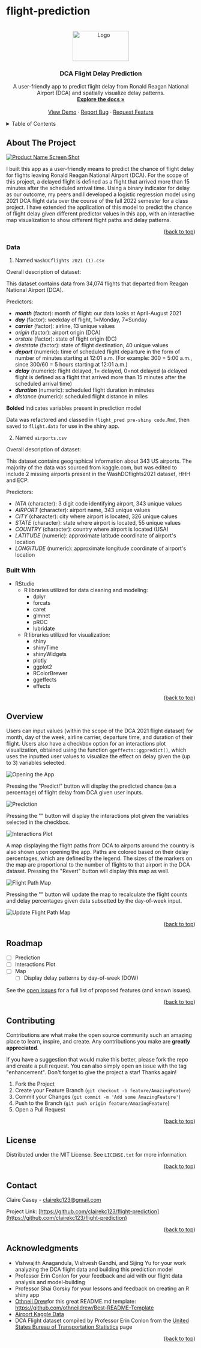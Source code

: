 # flight-prediction

<!-- PROJECT SHIELDS -->
<!--
*** I'm using markdown "reference style" links for readability.
*** Reference links are enclosed in brackets [ ] instead of parentheses ( ).
*** See the bottom of this document for the declaration of the reference variables
*** for contributors-url, forks-url, etc. This is an optional, concise syntax you may use.
*** https://www.markdownguide.org/basic-syntax/#reference-style-links
-->

<!-- PROJECT LOGO -->
<br />
<div align="center">
  <a href="https://github.com/clairekc123/flight-prediction">
    <img src="flight_map.jpg" alt="Logo" width="150" height="80">
  </a>

<h3 align="center">DCA Flight Delay Prediction</h3>

  <p align="center">
    A user-friendly app to predict flight delay from Ronald Reagan National Airport (DCA) and spatially visualize delay patterns.
    <br />
    <a href="https://github.com/clairekc123/flight-prediction"><strong>Explore the docs »</strong></a>
    <br />
    <br />
    <a href="https://github.com/clairekc123/flight-prediction">View Demo</a>
    ·
    <a href="https://github.com/clairekc123/flight-prediction/issues">Report Bug</a>
    ·
    <a href="https://github.com/clairekc123/flight-prediction/issues">Request Feature</a>
  </p>
</div>



<!-- TABLE OF CONTENTS -->
<details>
  <summary>Table of Contents</summary>
  <ol>
    <li>
      <a href="#about-the-project">About The Project</a>
      <ul>
        <li><a href="#data">Data</a></li>
        <li><a href="#built-with">Built With</a></li>
      </ul>
    </li>
    <li>
      <a href="#getting-started">Getting Started</a>
      <ul>
       
        <li><a href="#installation">Installation</a></li>
      </ul>
    </li>
    <li><a href="#overview">Overview</a></li>
    <li><a href="#roadmap">Roadmap</a></li>
    <li><a href="#contributing">Contributing</a></li>
    <li><a href="#license">License</a></li>
    <li><a href="#contact">Contact</a></li>
    <li><a href="#acknowledgments">Acknowledgments</a></li>
  </ol>
</details>



<!-- ABOUT THE PROJECT -->
## About The Project

[![Product Name Screen Shot][flight_map]](flight_map.jpg "flight_map")

I built this app as a user-friendly means to predict the chance of flight delay for flights leaving Ronald Reagan National Airport (DCA). For the scope of this project, a delayed flight is defined as a flight that arrived more than 15 minutes after the scheduled arrival time. Using a binary indicator for delay as our outcome, my peers and I developed a logistic regression model using 2021 DCA flight data over the course of the fall 2022 semester for a class project. I have extended the application of this model to predict the chance of flight delay given different predictor values in this app, with an interactive map visualization to show different flight paths and delay patterns. 

<p align="right">(<a href="#readme-top">back to top</a>)</p>

### Data 

1. Named `WashDCflights 2021 (1).csv`

Overall description of dataset:

This dataset contains data from 34,074 flights that departed from Reagan National Airport (DCA). 

Predictors: 
* __*month*__ (factor): month of flight: our data looks at April-August 2021
* __*day*__ (factor): weekday of flight, 1=Monday, 7=Sunday
* __*carrier*__ (factor): airline, 13 unique values
* *origin* (factor): airport origin (DCA)
* *orstate* (factor): state of flight origin (DC)
* *deststate* (factor): state of flight destination, 40 unique values
* __*depart*__ (numeric): time of scheduled flight departure in the form of number of minutes starting at 12:01 a.m. (For example: 300 = 5:00 a.m., since 300/60 = 5 hours starting at 12:01 a.m.)
* __*delay*__ (numeric): flight delayed, 1= delayed, 0=not delayed (a delayed flight is defined as a flight that arrived more than 15 minutes after the scheduled arrival time)
* __*duration*__ (numeric): scheduled flight duration in minutes
* *distance* (numeric): scheduled flight distance in miles

**Bolded** indicates variables present in prediction model 

Data was refactored and classed in `flight_pred pre-shiny code.Rmd`, then saved to `flight.data` for use in the shiny app. 

2. Named `airports.csv`

Overall description of dataset:

This dataset contains geographical information about 343 US airports. The majority of the data was sourced from kaggle.com, but was edited to include 2 missing airports present in the WashDCflights2021 dataset, HHH and ECP.

Predictors:
* *IATA* (character): 3 digit code identifying airport, 343 unique values
* *AIRPORT* (character): airport name, 343 unique values
* *CITY* (character): city where airport is located, 326 unique calues
* *STATE* (character): state where airport is located, 55 unique values
* *COUNTRY* (character): country where airport is located (USA)
* *LATITUDE* (numeric): approximate latitude coordinate of airport's location
* *LONGITUDE* (numeric): approximate longitude coordinate of airport's location
  


### Built With

* RStudio
  * R libraries utilized for data cleaning and modeling:
    * dplyr
    * forcats
    * caret
    * glmnet
    * pROC
    * lubridate
  * R libraries utilized for visualization:
    * shiny
    * shinyTime
    * shinyWidgets
    * plotly
    * ggplot2
    * RColorBrewer
    * ggeffects
    * effects

<p align="right">(<a href="#readme-top">back to top</a>)</p>



<!-- USAGE EXAMPLES -->
## Overview

Users can input values (within the scope of the DCA 2021 flight dataset) for month, day of the week, airline carrier, departure time, and duration of their flight. Users also have a checkbox option for an interactions plot visualization, obtained using the function `ggeffects::ggpredict()`, which uses the inputted user values to visualize the effect on delay given the (up to 3)  variables selected. 


![Opening the App](DCAflight_shiny1.jpg)


Pressing the "Predict!" button will display the predicted chance (as a percentage) of flight delay from DCA given user inputs. 

![Prediction](DCAflight_shiny2.jpg)

Pressing the "" button will display the interactions plot given the variables selected in the checkbox.

![Interactions Plot](DCAflight_shiny3.jpg)

A map displaying the flight paths from DCA to airports around the country is also shown upon opening the app. Paths are colored based on their delay percentages, which are defined by the legend. The sizes of the markers on the map are proportional to the number of flights to that airport in the DCA dataset. Pressing the "Revert" button will display this map as well.

![Flight Path Map](DCAflight_shiny4.jpg)

Pressing the "" button will update the map to recalculate the flight counts and delay percentages given data subsetted by the day-of-week input. 

![Update Flight Path Map](DCAflight_shiny5.jpg)


<p align="right">(<a href="#readme-top">back to top</a>)</p>



<!-- ROADMAP -->
## Roadmap

- [ ] Prediction
- [ ] Interactions Plot
- [ ] Map
    - [ ] Display delay patterns by day-of-week (DOW)

See the [open issues](https://github.com/clairekc123/flight-prediction/issues) for a full list of proposed features (and known issues).

<p align="right">(<a href="#readme-top">back to top</a>)</p>



<!-- CONTRIBUTING -->
## Contributing

Contributions are what make the open source community such an amazing place to learn, inspire, and create. Any contributions you make are **greatly appreciated**.

If you have a suggestion that would make this better, please fork the repo and create a pull request. You can also simply open an issue with the tag "enhancement".
Don't forget to give the project a star! Thanks again!

1. Fork the Project
2. Create your Feature Branch (`git checkout -b feature/AmazingFeature`)
3. Commit your Changes (`git commit -m 'Add some AmazingFeature'`)
4. Push to the Branch (`git push origin feature/AmazingFeature`)
5. Open a Pull Request

<p align="right">(<a href="#readme-top">back to top</a>)</p>



<!-- LICENSE -->
## License

Distributed under the MIT License. See `LICENSE.txt` for more information.

<p align="right">(<a href="#readme-top">back to top</a>)</p>



<!-- CONTACT -->
## Contact

Claire Casey -  clairekc123@gmail.com

Project Link: [https://github.com/clairekc123/flight-prediction](https://github.com/clairekc123/flight-prediction)

<p align="right">(<a href="#readme-top">back to top</a>)</p>



<!-- ACKNOWLEDGMENTS -->
## Acknowledgments

* Vishwajith Anagandula, Vishvesh Gandhi, and Sijing Yu for your work analyzing the DCA flight data and building this prediction model
* Professor Erin Conlon for your feedback and aid with our flight data analysis and model-building
* Professor Shai Gorsky for your lessons and feedback on creating an R shiny app
* [Othneil Drew](https://github.com/othneildrew)for this great README.md template: https://github.com/othneildrew/Best-README-Template
* [Airport Kaggle Data](https://www.kaggle.com/datasets/aravindram11/list-of-us-airports)
* DCA Flight dataset compiled by Professor Erin Conlon from the [United States Bureau of Transportation Statistics](https://www.transtats.bts.gov/HomeDrillChart_Month.asp?5ry_lrn4=FDFE&N44_Qry=E&5ry_Pn44vr4=DDD&5ry_Nv42146=QPN&heY_fryrp6lrn4=FDFG&heY_fryrp6Z106u=K) page


<p align="right">(<a href="#readme-top">back to top</a>)</p>



<!-- MARKDOWN LINKS & IMAGES -->
<!-- https://www.markdownguide.org/basic-syntax/#reference-style-links -->
[flight_map]: flight_map.jpg
[Laravel.com]: https://img.shields.io/badge/Laravel-FF2D20?style=for-the-badge&logo=laravel&logoColor=white
[Laravel-url]: https://laravel.com
 
